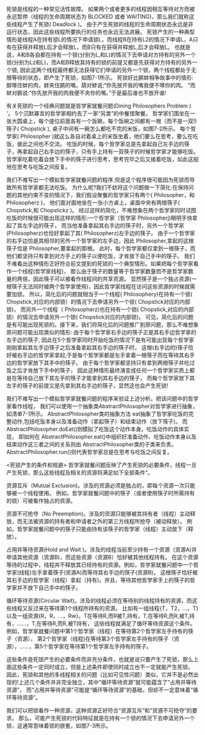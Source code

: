 死锁是线程的一种常见活性故障。
如果两个或者更多的线程因相互等待对方而被永远暂停（线程的生命周期状态为 BLOCKED 或者 WAITING)，那么我们就称这些线程产生了死锁( Deadlock )。
由于产生死锁的线程的生命周期状态永远是非运行状态，因此这些线程所要执行的任务也永远无法进展。
死锁产生的一种典型情形是线程A在持有锁L的情况下申请锁L，而线程B在持有L2的情况下申请L，A只有在获得并释放L后才会释放L，而B只有在获得并释放L,后才会释放L。
也就是说，A和B各自都在持有一个锁(分别为L,和L)的情况下去申请对方持有的另外一个锁(分别为Lz和L)，而A和B释放其持有的锁的前提又都是先获得对方持有的另外一个锁,
因此这两个线程最终都无法获得它们申请的另外一个锁，两个线程都处于无限等待的状态，即产生了死锁，如图7-1所示。
死锁好比鹂蚌相争故事中的情形:醇啄住蚌的肉，蚌夹住鹂的嘴。葫对蚌说;“你先放开我的嘴我便不啄你的肉。
”而蚌对鹂说:“你先放开我的肉我便不夹你的嘴。”于是最后谁也不放开谁!

有关死锁的一个经典问题就是哲学家就餐问题(Dining Philosophers Problem ) '。
5个沉默寡言的哲学家相约去了一家“另类”的中餐馆聚餐。
哲学家们围坐在一张大圆桌上，每个座位前面各有一个饭碗，每个饭碗之间都有一根（而不是一双!)筷子( Chopstick ),
桌子中间有一碗怎么都吃不完的米饭，如图7-2所示。
每个哲学家( Philosopher )就这么各自对着桌上的米饭坐着，他们要么在思考，要么在吃饭，彼此之间也不交流。
吃饭的时候，每个哲学家总是先拿起自己左手边的筷子，再拿起自己右手边的筷子，只有手上持有一双筷子的时候哲学家才能够吃饭。
哲学家吃着吃着会放下手中的筷子进行思考，思考完毕之后又接着吃饭，如此这般地在思考与吃饭之间反复。

我们不难写出一个模拟哲学家就餐问题的程序,但是这个程序很可能因为死锁而导致所有哲学家都无法吃饭。
为什么呢?我们不妨将这个问题做一下简化:在保持问题的其他约束不变的情况下，我们假设聚餐的哲学家只有两个( Philosopher，和 Philosopherz )，
他们面对面地坐在一张小方桌上，桌面中央有两根筷子( Chopstick,和 Chopstickz )。
经过这样的简化，不难想象在两个哲学家同时试图吃饭的时候很可能出现这样的情形:一个哲学家（哲学家 Philosopherj)眼明手快拿起了其左手边的筷子，
而当他准备拿起其右手边的筷子时，另外一个哲学家(Philosopherz)也恰好拿起了其( Philosopherz)左手边的筷子。
由于一个哲学家的右手边恰是其相邻的另外一个哲学家的左手边，因此 Philosopher,拿起的这根筷子恰是 Philosopher,要拿起的那根。
此时，每个哲学家都仅拿到一根筷子，而他们都坚持只有拿到对方手上的筷子以便吃饭，才肯放下自己手中的筷子。
我们不难看出这种情形正好符合前文提到的死锁的一个典型情形。如果把每个哲学家看作一个线程(哲学家线程)，
那么由于筷子的数量等于哲学家数量而不是哲学家数量的两倍，因此筷子可以被看作线程间的共享资源。
显然筷子是一个独占资源(一根筷子无法同时被两个哲学家使用)，因此哲学家线程在访问这些资源的时候就需要加锁。
所以，简化后的问题就相当于一个线程( Philosophery)在持有一个锁( Chopstick,对应的内部锁）的情况下去申请另外一个锁( Chopstick对应的内部锁)，
而另外一个线程（ Philosopherz)也在持有一个锁( Chopstick,对应的内部锁）的情况去申请另外一个锁( Chopstick对应的内部锁)。
可见，简化后的问题是有可能出现死锁的。接下来，我们将简化后的问题推广到原问题，那么不难想象原问题可能出现类似的情形:
由于每个哲学家右手边的筷子正是其右手边哲学家的左手边的筷子,
因此在5个哲学家同时开始吃饭的情况下是有可能出现每个哲学家刚刚拿起其左手边筷子之后准备拿起其右手边的筷子时，
这根(右手边的)筷子恰好被右手边的哲学家拿起,于是每个哲学家都是左手拿着一根筷子而在等待其右手边的哲学家放下其手中的筷子。
由于每个哲学家都坚持只有拿到两根筷子并吃过饭之后才肯放下手中的筷子，
因此这种情形最终演变成任何一个哲学家实质上都是在等待自己放下其左手的筷子才能拿到其右手边的筷子，
而每个哲学家放下其左手的筷子的前提又是先拿到其右手边的筷子，显然这也会产生死锁!
                                          
我们不难写出一个模拟哲学家就餐问题的程序来验证上述分析。把该问题中的哲学家看作线程，
我们可以使用一个抽象类AbstractPhilosopher对哲学家进行抽象，如清单7-1所示。
AbstractPhilosopher类的抽象方法 eat抽象了哲学家吃饭的完整动作,包括吃饭本身以及准备动作（拿起筷子）和结束动作（放下筷子)。
而 AbstractPhilosopher.doEat()则模拟了吃饭这个动作本身。吃饭动作的具体实现，
即如何在 AbstractPhilosopher.eat()中组织好准备动作、吃饭动作本身以及结束动作这三者之间的关系则由 AbstractPhilosopher类的子类来负责。
AbstractPhilosopher.run()则代表哲学家总是在思考与吃饭之间反复。

<死锁产生的条件和规避>
哲学家就餐问题反映了产生死锁的必要条件，线程一旦产生死锁，那么这些线程及相关的资源将满足如下全部条件“。

资源互斥（Mutual Exclusion)。涉及的资源必须是独占的，即每个资源一次只能够被一个线程使用。
例如，哲学家就餐问题中的筷子（或者使用筷子时所需持有的锁）可被看作独占的资源。

资源不可抢夺（No Preemption)。涉及的资源只能够被其持有者（线程）主动释放，而无法被资源的持有者和申请者之外的第三方线程所抢夺（被动释放）。
例如，哲学家就餐问题中的筷子只能由持有该筷子的哲学家（线程）主动放下（释放）。

占用并等待资源(Hold and Wait )。涉及的线程当前至少持有一个资源（资源A)并申请其他资源（资源B)，而这些资源（资源B）恰好被其他线程持有。
在这个资源等待的过程中，线程并不释放其已经持有的资源。例如，哲学家就餐问题中一个哲学家(线程)左手拿着筷子(资源A)而等待其右手边的筷子(资源B)，
这根筷子恰好被其右手边的哲学家（线程）拿起（持有)。并且，等待其他哲学家手上的筷子的哲学家并不放下自己手中的筷子。

循环等待资源(Circular Wait)。涉及的线程必须在等待别的线程持有的资源，而这些线程又反过来在等待第1个线程所持有的资源。
比如有一组线程{T，T2，…，T}以及一组资源{R，R，…，Rw}，T在等待R,而R被T,持有，T,在等待R,而R,被T,持有，……，T,在等待R,而R,被T持有，
这些线程就满足了循环等待资源这个条件。例如，哲学家就餐问题中第1个哲学家（线程）在等待第2个哲学家左手持有的筷子（资源），
第2个哲学家（线程)在等待第3个哲学家左手持有的筷子（资源），……，第5个哲学家在等待第1个哲学家左手持有的筷子。

这些条件是死锁产生的必要条件而非充分条件，也就是说只要产生了死锁，那么上面这些条件一定同时成立，但是上述条件即使同时成立也不一定就能产生死锁。
因此，死锁和其他的多线程相关的问题（比如可见性问题）类似，它并不是必然出现的!上述几个条件并非完全独立，其中“循环等待资源”就可能蕴含了“占用并等待资源”，
而“占用并等待资源”可能是“循环等待资源”的基础，但却不一定意味着“循环等待资源”。

我们可以把锁看作一种资源，这种资源正好符合“资源互斥”和“资源不可抢夺”的要求。
那么，可能产生死锁的代码特征就是在持有一个锁的情况下去申请另外一个锁，这通常意味着锁的嵌套，如图7-3所示。

